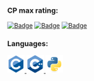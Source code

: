 <h3 align="left">CP max rating:</h3>

[![Badge](https://cp-logo.vercel.app/atcoder/tottan)](https://www.codechef.com/users/tottan)
[![Badge](https://cp-logo.vercel.app/codeforces/tottan)](https://codeforces.com/profile/tottan)
[![Badge](https://cp-logo.vercel.app/codechef/tottan)](https://www.codechef.com/users/tottan)

<h3 align="left">Languages:</h3>
<p align="left"> 
</a> <a href="https://www.cprogramming.com/" target="_blank" rel="noreferrer"> <img src="https://raw.githubusercontent.com/devicons/devicon/master/icons/c/c-original.svg" alt="c" width="40" height="40"/> </a>
<a href="https://www.w3schools.com/cpp/" target="_blank" rel="noreferrer"> <img src="https://raw.githubusercontent.com/devicons/devicon/master/icons/cplusplus/cplusplus-original.svg" alt="cplusplus" width="40" height="40"/> </a>
<a href="https://www.python.org" target="_blank" rel="noreferrer"> <img src="https://raw.githubusercontent.com/devicons/devicon/master/icons/python/python-original.svg" alt="python" width="40" height="40"/> </a> </p>
